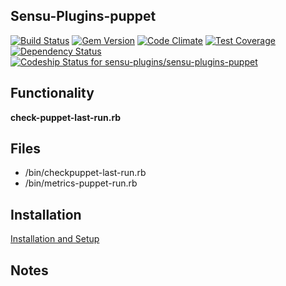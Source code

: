 ## Sensu-Plugins-puppet

[ ![Build Status](https://travis-ci.org/sensu-plugins/sensu-plugins-puppet.svg?branch=master)](https://travis-ci.org/sensu-plugins/sensu-plugins-puppet)
[![Gem Version](https://badge.fury.io/rb/sensu-plugins-puppet.svg)](http://badge.fury.io/rb/sensu-plugins-puppet)
[![Code Climate](https://codeclimate.com/github/sensu-plugins/sensu-plugins-puppet/badges/gpa.svg)](https://codeclimate.com/github/sensu-plugins/sensu-plugins-puppet)
[![Test Coverage](https://codeclimate.com/github/sensu-plugins/sensu-plugins-puppet/badges/coverage.svg)](https://codeclimate.com/github/sensu-plugins/sensu-plugins-puppet)
[![Dependency Status](https://gemnasium.com/sensu-plugins/sensu-plugins-puppet.svg)](https://gemnasium.com/sensu-plugins/sensu-plugins-puppet)
[![Codeship Status for sensu-plugins/sensu-plugins-puppet](https://codeship.com/projects/0ab767d0-049f-0133-7be5-52ca95efad4a/status?branch=master)](https://codeship.com/projects/89385)

## Functionality

**check-puppet-last-run.rb**

## Files

* /bin/checkpuppet-last-run.rb
* /bin/metrics-puppet-run.rb

## Installation

[Installation and Setup](https://github.com/sensu-plugins/documentation/blob/master/user_docs/installation_instructions.md)

## Notes
